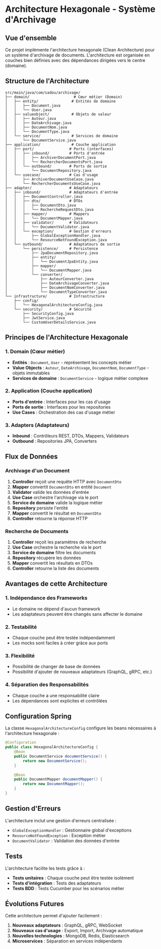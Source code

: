 # Architecture Hexagonale - Système d'Archivage

## Vue d'ensemble

Ce projet implémente l'architecture hexagonale (Clean Architecture) pour un système d'archivage de documents. L'architecture est organisée en couches bien définies avec des dépendances dirigées vers le centre (domaine).

## Structure de l'Architecture

```
src/main/java/com/sadou/archivage/
├── domain/                    # Cœur métier (Domain)
│   ├── entity/               # Entités de domaine
│   │   ├── Document.java
│   │   └── User.java
│   ├── valueobject/          # Objets de valeur
│   │   ├── Auteur.java
│   │   ├── DateArchivage.java
│   │   ├── DocumentNom.java
│   │   └── DocumentType.java
│   └── service/              # Services de domaine
│       └── DocumentService.java
├── application/              # Couche application
│   ├── port/                # Ports (interfaces)
│   │   ├── inbound/         # Ports d'entrée
│   │   │   ├── ArchiverDocumentPort.java
│   │   │   └── RechercherDocumentsPort.java
│   │   └── outbound/        # Ports de sortie
│   │       └── DocumentRepository.java
│   └── usecase/             # Cas d'usage
│       ├── ArchiverDocumentUseCase.java
│       └── RechercherDocumentsUseCase.java
├── adapter/                 # Adaptateurs
│   ├── inbound/             # Adaptateurs d'entrée
│   │   ├── DocumentController.java
│   │   ├── dto/             # DTOs
│   │   │   ├── DocumentDto.java
│   │   │   └── RechercheRequestDto.java
│   │   ├── mapper/          # Mappers
│   │   │   └── DocumentMapper.java
│   │   ├── validator/       # Validateurs
│   │   │   └── DocumentValidator.java
│   │   └── exception/       # Gestion d'erreurs
│   │       ├── GlobalExceptionHandler.java
│   │       └── ResourceNotFoundException.java
│   └── outbound/            # Adaptateurs de sortie
│       └── persistence/     # Persistence
│           ├── JpaDocumentRepository.java
│           ├── entity/
│           │   └── DocumentJpaEntity.java
│           ├── mapper/
│           │   └── DocumentMapper.java
│           └── converter/
│               ├── AuteurConverter.java
│               ├── DateArchivageConverter.java
│               ├── DocumentNomConverter.java
│               └── DocumentTypeConverter.java
└── infrastructure/          # Infrastructure
    ├── config/
    │   └── HexagonalArchitectureConfig.java
    └── security/            # Sécurité
        ├── SecurityConfig.java
        ├── JwtService.java
        └── CustomUserDetailsService.java
```

## Principes de l'Architecture Hexagonale

### 1. Domain (Cœur métier)
- **Entités** : `Document`, `User` - représentent les concepts métier
- **Value Objects** : `Auteur`, `DateArchivage`, `DocumentNom`, `DocumentType` - objets immutables
- **Services de domaine** : `DocumentService` - logique métier complexe

### 2. Application (Couche application)
- **Ports d'entrée** : Interfaces pour les cas d'usage
- **Ports de sortie** : Interfaces pour les repositories
- **Use Cases** : Orchestration des cas d'usage métier

### 3. Adapters (Adaptateurs)
- **Inbound** : Contrôleurs REST, DTOs, Mappers, Validateurs
- **Outbound** : Repositories JPA, Converters

## Flux de Données

### Archivage d'un Document
1. **Controller** reçoit une requête HTTP avec `DocumentDto`
2. **Mapper** convertit `DocumentDto` en entité `Document`
3. **Validator** valide les données d'entrée
4. **Use Case** orchestre l'archivage via le port
5. **Service de domaine** valide la logique métier
6. **Repository** persiste l'entité
7. **Mapper** convertit le résultat en `DocumentDto`
8. **Controller** retourne la réponse HTTP

### Recherche de Documents
1. **Controller** reçoit les paramètres de recherche
2. **Use Case** orchestre la recherche via le port
3. **Service de domaine** filtre les documents
4. **Repository** récupère les données
5. **Mapper** convertit les résultats en DTOs
6. **Controller** retourne la liste des documents

## Avantages de cette Architecture

### 1. Indépendance des Frameworks
- Le domaine ne dépend d'aucun framework
- Les adaptateurs peuvent être changés sans affecter le domaine

### 2. Testabilité
- Chaque couche peut être testée indépendamment
- Les mocks sont faciles à créer grâce aux ports

### 3. Flexibilité
- Possibilité de changer de base de données
- Possibilité d'ajouter de nouveaux adaptateurs (GraphQL, gRPC, etc.)

### 4. Séparation des Responsabilités
- Chaque couche a une responsabilité claire
- Les dépendances sont explicites et contrôlées

## Configuration Spring

La classe `HexagonalArchitectureConfig` configure les beans nécessaires à l'architecture hexagonale :

```java
@Configuration
public class HexagonalArchitectureConfig {
    @Bean
    public DocumentService documentService() {
        return new DocumentService();
    }
    
    @Bean
    public DocumentMapper documentMapper() {
        return new DocumentMapper();
    }
}
```

## Gestion d'Erreurs

L'architecture inclut une gestion d'erreurs centralisée :

- `GlobalExceptionHandler` : Gestionnaire global d'exceptions
- `ResourceNotFoundException` : Exception métier
- `DocumentValidator` : Validation des données d'entrée

## Tests

L'architecture facilite les tests grâce à :

- **Tests unitaires** : Chaque couche peut être testée isolément
- **Tests d'intégration** : Tests des adaptateurs
- **Tests BDD** : Tests Cucumber pour les scénarios métier

## Évolutions Futures

Cette architecture permet d'ajouter facilement :

1. **Nouveaux adaptateurs** : GraphQL, gRPC, WebSocket
2. **Nouveaux cas d'usage** : Export, Import, Archivage automatique
3. **Nouvelles technologies** : MongoDB, Redis, Elasticsearch
4. **Microservices** : Séparation en services indépendants 